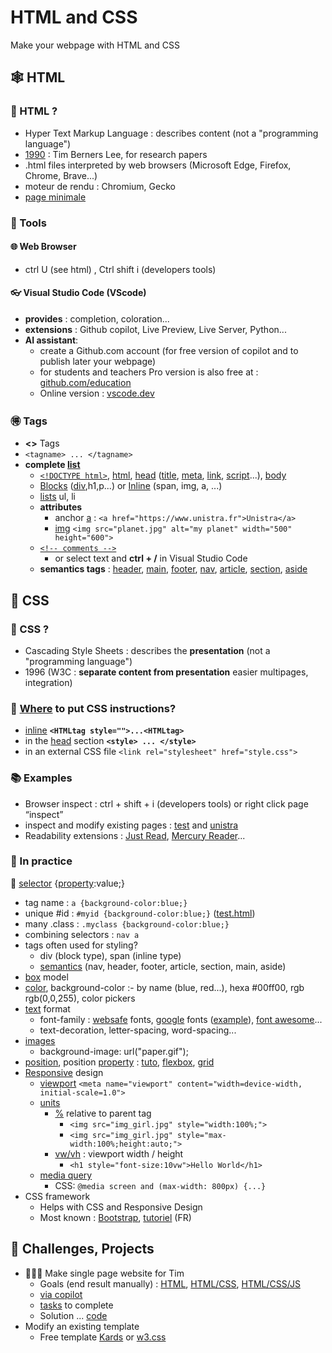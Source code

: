 # HTML and CSS

Make your webpage with HTML and CSS

## 🕸 HTML

### 🔎 HTML ?

- Hyper Text Markup Language : describes content (not a "programming language")
- [1990](https://en.wikipedia.org/wiki/Tim_Berners-Lee) : Tim Berners Lee, for research papers
- .html files interpreted by web browsers (Microsoft Edge, Firefox, Chrome, Brave...)
- moteur de rendu : Chromium, Gecko
- [page minimale](http://mob.u-strasbg.fr/lab/test.html)

### 🧰 Tools

#### 🌐 Web Browser

- ctrl U (see html) , Ctrl shift i (developers tools)

#### 👓 Visual Studio Code (VScode)

- **provides** : completion, coloration...
- **extensions** : Github copilot, Live Preview, Live Server, Python...
- **AI assistant**:
  - create a Github.com account (for free version of copilot and to publish later your webpage)
  - for students and teachers Pro version is also free at : [github.com/education](https://github.com/education)
  - Online version : [vscode.dev](https://vscode.dev/)

### 🉐 Tags

- **<>** Tags
- `<tagname> ... </tagname>`
- **complete [list](https://www.w3schools.com/tags/)**
  - [`<!DOCTYPE html>`](https://www.w3schools.com/tags/tag_doctype.asp), [html](https://www.w3schools.com/tags/tag_html.asp), [head](https://www.w3schools.com/tags/tag_head.asp) ([title](https://www.w3schools.com/tags/tag_title.asp), [meta](https://www.w3schools.com/tags/tag_meta.asp), [link](https://www.w3schools.com/tags/tag_link.asp), [script](https://www.w3schools.com/tags/tag_script.asp)...), [body](https://www.w3schools.com/tags/tag_body.asp)
  - [Blocks](https://www.w3schools.com/Html/html_blocks.asp) ([div](https://www.w3schools.com/tags/tag_div.ASP),h1,p...) or [Inline](https://www.w3schools.com/Html/html_blocks.asp) (span, img, a, ...)
  - [lists](https://www.w3schools.com/html/html_lists.asp) ul, li
  - **attributes**
    - anchor [a](https://www.w3schools.com/TAGS/tag_a.asp) : `<a href="https://www.unistra.fr">Unistra</a>`
    - [img](https://www.w3schools.com/tags/tag_img.asp)  `<img src="planet.jpg" alt="my planet" width="500" height="600">`
  - [`<!-- comments -->`](https://www.w3schools.com/Html/html_comments.asp)
    - or select text and **ctrl + /**  in Visual Studio Code
  - **semantics tags** : [header](https://www.w3schools.com/tags/tag_header.asp), [main](https://www.w3schools.com/tags/tag_main.asp), [footer](https://www.w3schools.com/tags/tag_footer.asp), [nav](https://www.w3schools.com/tags/tag_nav.asp), [article](https://www.w3schools.com/tags/tag_article.asp), [section](https://www.w3schools.com/tags/tag_section.asp), [aside](https://www.w3schools.com/tags/tag_aside.asp)

## 👚 CSS

### 📰 CSS ?

- Cascading Style Sheets : describes the **presentation** (not a "programming language")
- 1996 (W3C : **separate content from presentation** easier multipages, integration)

### 🔎 [Where](https://www.w3schools.com/css/css_howto.asp) to put CSS instructions?

- [inline](https://www.w3schools.com/css/tryit.asp?filename=trycss_howto_inline) **`<HTMLtag style="">...<HTMLtag>`**
- in the [head](https://www.w3schools.com/css/tryit.asp?filename=trycss_howto_internal) section **`<style> ... </style>`**
- in an external CSS file `<link rel="stylesheet" href="style.css">`

### 📚 Examples

- Browser inspect : ctrl + shift + i (developers tools) or right click page “inspect”
- inspect and modify existing pages : [test](http://mob.u-strasbg.fr/lab/test.html) and [unistra](https://www.unistra.fr/)
- Readability extensions : [Just Read](https://chrome.google.com/webstore/detail/just-read/dgmanlpmmkibanfdgjocnabmcaclkmod?hl=en), [Mercury Reader](https://chrome.google.com/webstore/detail/mercury-reader/oknpjjbmpnndlpmnhmekjpocelpnlfdi?hl=en)...

### 🧰 In practice

 🥢 [selector](https://www.w3schools.com/cssref/sel_element.asp) {[property](<https://www.w3schools.com/cssref/>):value;}

- tag name : `a {background-color:blue;}`
- unique #id : `#myid {background-color:blue;}` ([test.html](http://mob.u-strasbg.fr/lab/test.html))
- many .class : `.myclass {background-color:blue;}`
- combining selectors : `nav a`
- tags often used for styling?
  - div (block type), span (inline type)
  - [semantics](https://www.w3schools.com/html/html5_semantic_elements.asp) (nav, header, footer, article, section, main, aside)
- [box](https://www.w3schools.com/css/css_boxmodel.asp) model
- [color](https://www.w3schools.com/colors/default.asp), background-color :- by name (blue, red...), hexa #00ff00, rgb rgb(0,0,255), color pickers
- [text](https://www.w3schools.com/css/css_text.asp) format
  - font-family : [websafe](https://www.w3schools.com/cssref/css_websafe_fonts.asp) fonts, [google](https://fonts.google.com/) fonts ([example](https://fonts.google.com/specimen/Annie+Use+Your+Telescope)), [font awesome](https://fontawesome.com/)...
  - text-decoration, letter-spacing, word-spacing...
- [images](https://www.w3schools.com/css/css3_images.asp)
  - background-image: url("paper.gif");
- [position](https://www.w3schools.com/css/css_positioning.asp), position [property](https://www.w3schools.com/css/css_positioning.asp) : [tuto](https://www.youtube.com/watch?v=jx5jmI0UlXU), [flexbox](https://www.w3schools.com/css/css3_flexbox.asp), [grid](https://www.w3schools.com/css/css_grid.asp)
- [Responsive](https://www.w3schools.com/html/html_responsive.asp) design
  - [viewport](https://www.w3schools.com/css/css_rwd_viewport.asp) `<meta name="viewport" content="width=device-width, initial-scale=1.0">`
  - [units](https://www.w3schools.com/cssref/css_units.asp)
    - [%](https://www.w3schools.com/cssref/tryit.asp?filename=trycss_unit_percentage) relative to parent tag
      - `<img src="img_girl.jpg" style="width:100%;">`
      - `<img src="img_girl.jpg" style="max-width:100%;height:auto;">`
    - [vw/vh](https://www.w3schools.com/cssref/tryit.asp?filename=trycss_unit_vw) : viewport width / height
      - `<h1 style="font-size:10vw">Hello World</h1>`
  - [media query](https://www.w3schools.com/css/css_rwd_mediaqueries.asp)
    - CSS: `@media screen and (max-width: 800px) {...}`
- CSS framework
  - Helps with CSS and Responsive Design
  - Most known : [Bootstrap](https://getbootstrap.com/), [tutoriel](https://www.youtube.com/watch?v=JZ6R1PaEpww) (FR)

## 🎯 Challenges, Projects

- 🤵🏻‍♂️ Make single page website for Tim  
  - Goals (end result manually) : [HTML](http://mob.u-strasbg.fr/lab/atelier/web/indexHTML.html), [HTML/CSS](http://mob.u-strasbg.fr/lab/atelier/web/indexHTMLCSS.html), [HTML/CSS/JS](http://mob.u-strasbg.fr/lab/atelier/web/indexHTMLCSSJS.html)
  - [via copilot](https://francoisschnell.github.io/site/)
  - [tasks](https://docs.google.com/document/d/1VflA-kPei9EZjnd_qEj8sUmE9xHyMFbFBwRW6oldMmg/edit#heading=h.s1of1n1nbntb) to complete
  - Solution ... [code](https://seafile.unistra.fr/f/24f4e71ad8824c2dbc2f/)
- Modify an existing template
  - Free template [Kards](https://www.styleshout.com/free-templates/kards/) or [w3.css](https://www.w3schools.com/w3css/w3css_templates.asp)
